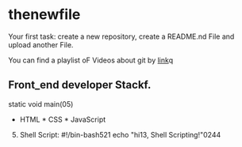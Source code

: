 # thenewfile
Your first task: create a new repository, create a README.nd File and upload another File.

You can find a playlist oF Videos about git by [link](https://www.youtube.com/watch?v=75QStdC3WgA)q
## Front_end developer Stackf.
static void main(05)
* HTML
﻿﻿* CSS
﻿﻿* JavaScript
5. Shell Script:
#!/bin-bash521
echo "hi13, Shell Scripting!"0244

